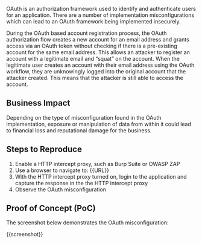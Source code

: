 OAuth is an authorization framework used to identify and authenticate users for an application. There are a number of implementation misconfigurations which can lead to an OAuth framework being implemented insecurely.

During the OAuth based account registration process, the OAuth authorization flow creates a new account for an email address and grants access via an OAuth token without checking if there is a pre-existing account for the same email address. This allows an attacker to register an account with a legitimate email and “squat” on the account. When the legitimate user creates an account with their email address using the OAuth workflow, they are unknowingly logged into the original account that the attacker created. This means that the attacker is still able to access the account.

## Business Impact

Depending on the type of misconfiguration found in the OAuth implementation, exposure or manipulation of data from within it could lead to financial loss and reputational damage for the business.

## Steps to Reproduce

1. Enable a HTTP intercept proxy, such as Burp Suite or OWASP ZAP
1. Use a browser to navigate to: {{URL}}
1. With the HTTP intercept proxy turned on, login to the application and capture the response in the the HTTP intercept proxy
1. Observe the OAuth misconfiguration

## Proof of Concept (PoC)

The screenshot below demonstrates the OAuth misconfiguration:

{{screenshot}}
